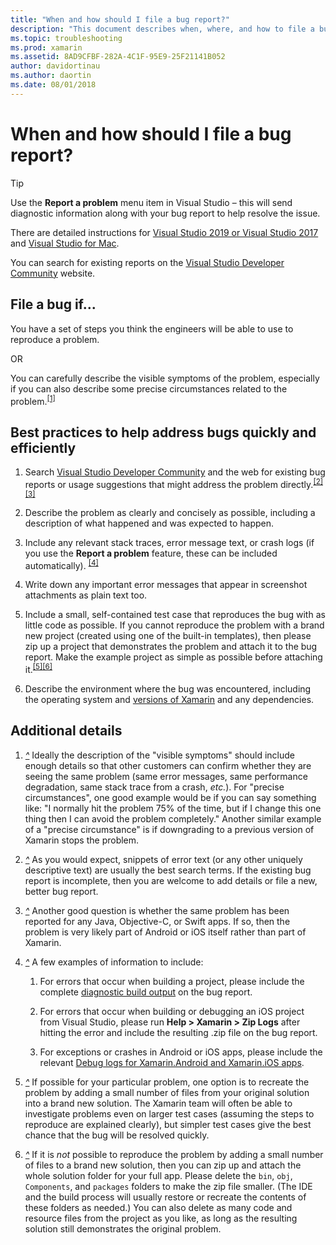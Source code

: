 ```yaml
---
title: "When and how should I file a bug report?"
description: "This document describes when, where, and how to file a bug report. It also provides bug report best practices that enable engineers to best diagnose the problem."
ms.topic: troubleshooting
ms.prod: xamarin
ms.assetid: 8AD9CFBF-282A-4C1F-95E9-25F21141B052
author: davidortinau
ms.author: daortin
ms.date: 08/01/2018
---
```


# When and how should I file a bug report?

> [!TIP]
> Use the **Report a problem** menu item in Visual Studio &ndash; this will send
> diagnostic information along with your bug report to help resolve the issue.
>
> There are detailed instructions for
> [Visual Studio 2019 or Visual Studio 2017](/visualstudio/ide/how-to-report-a-problem-with-visual-studio)
> and [Visual Studio for Mac](/visualstudio/mac/report-a-problem).
>
> You can search for existing reports on the [Visual Studio Developer Community](https://developercommunity.visualstudio.com/) website.

## File a bug if...

You have a set of steps you think the engineers will be able to use to reproduce a problem.

OR

You can carefully describe the visible symptoms of the problem, especially if you can also describe some precise circumstances related to the problem.<sup>[[1]](#note-1)</sup>

## Best practices to help address bugs quickly and efficiently

1. <a name="ref-1"></a>Search [Visual Studio Developer Community](https://developercommunity.visualstudio.com/) and the web for existing bug reports or usage suggestions that might address the problem directly.<sup>[[2]](#note-2)</sup><sup>[[3]](#note-3)</sup>

1. <a name="ref-2"></a>Describe the problem as clearly and concisely as possible, including a description of what happened and was expected to happen.

1. <a name="ref-3"></a>Include any relevant stack traces, error message text, or crash logs (if you use the **Report a problem** feature, these can be included automatically). <sup>[[4]](#note-4)</sup>

1. <a name="ref-4"></a>Write down any important error messages that appear in screenshot attachments as plain text too.

1. <a name="ref-5"></a>Include a small, self-contained test case that reproduces the bug with as little code as possible.  If you cannot reproduce the problem with a brand new project (created using one of the built-in templates), then please zip up a project that demonstrates the problem and attach it to the bug report.  Make the example project as simple as possible before attaching it.<sup>[[5]](#note-5)</sup><sup>[[6]](#note-6)</sup>

1. <a name="ref-6"></a>Describe the environment where the bug was encountered, including the operating system and [versions of Xamarin](~/cross-platform/troubleshooting/questions/version-logs.md) and any dependencies.

## Additional details

1. <a name="note-1"></a>[*^*](#ref-1) Ideally the description of the "visible symptoms" should include enough details so that other customers can confirm whether they are seeing the same problem (same error messages, same performance degradation, same stack trace from a crash, _etc._). For "precise circumstances", one good example would be if you can say something like: "I normally hit the problem 75% of the time, but if I change this one thing then I can avoid the problem completely." Another similar example of a "precise circumstance" is if downgrading to a previous version of Xamarin stops the problem.

1. <a name="note-2"></a>[*^*](#ref-2) As you would expect, snippets of error text (or any other uniquely descriptive text) are usually the best search terms. If the existing bug report is incomplete, then you are welcome to add details or file a new, better bug report.

1. <a name="note-3"></a>[*^*](#ref-3) Another good question is whether the same problem has been reported for any Java, Objective-C, or Swift apps. If so, then the problem is very likely part of Android or iOS itself rather than part of Xamarin.

1. <a name="note-4"></a>[*^*](#ref-4) A few examples of information to include:

    1. For errors that occur when building a project, please include the complete [diagnostic build output](~/android/troubleshooting/troubleshooting.md#Diagnostic_MSBuild_Output) on the bug report.

    1. For errors that occur when building or debugging an iOS project from Visual Studio, please run **Help > Xamarin > Zip Logs** after hitting the error and include the resulting .zip file on the bug report.

    1. For exceptions or crashes in Android or iOS apps, please include the relevant [Debug logs for Xamarin.Android and Xamarin.iOS apps](~/cross-platform/troubleshooting/questions/version-logs.md#debug-logs-for-xamarin-apps).

1. <a name="note-5"></a>[*^*](#ref-5) If possible for your particular problem, one option is to recreate the problem by adding a small number of files from your original solution into a brand new solution. The Xamarin team will often be able to investigate problems even on larger test cases (assuming the steps to reproduce are explained clearly), but simpler test cases give the best chance that the bug will be resolved quickly.

1. <a name="note-6"></a>[*^*](#ref-6) If it is _not_ possible to reproduce the problem by adding a small number of files to a brand new solution, then you can zip up and attach the whole solution folder for your full app. Please delete the `bin`, `obj`, `Components`, and `packages` folders to make the zip file smaller. (The IDE and the build process will usually restore or recreate the contents of these folders as needed.) You can also delete as many code and resource files from the project as you like, as long as the resulting solution still demonstrates the original problem.
